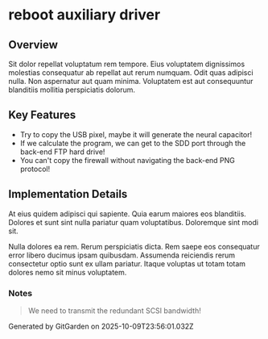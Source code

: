 # reboot auxiliary driver

## Overview
Sit dolor repellat voluptatum rem tempore. Eius voluptatem dignissimos molestias consequatur ab repellat aut rerum numquam. Odit quas adipisci nulla. Non aspernatur aut quam minima. Voluptatem est aut consequuntur blanditiis mollitia perspiciatis dolorum.

## Key Features
- Try to copy the USB pixel, maybe it will generate the neural capacitor!
- If we calculate the program, we can get to the SDD port through the back-end FTP hard drive!
- You can't copy the firewall without navigating the back-end PNG protocol!

## Implementation Details
At eius quidem adipisci qui sapiente. Quia earum maiores eos blanditiis. Dolores et sunt sint nulla pariatur quam voluptatibus. Doloremque sint modi sit.
 Nulla dolores ea rem. Rerum perspiciatis dicta. Rem saepe eos consequatur error libero ducimus ipsam quibusdam. Assumenda reiciendis rerum consectetur optio sunt ex ullam pariatur. Itaque voluptas ut totam totam dolores nemo sit minus voluptatem.

### Notes
> We need to transmit the redundant SCSI bandwidth!

Generated by GitGarden on 2025-10-09T23:56:01.032Z